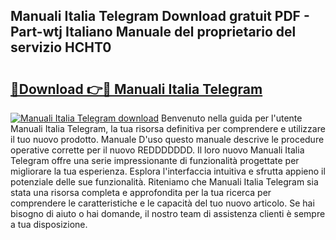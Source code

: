 ## Manuali Italia Telegram Download gratuit PDF - Part-wtj Italiano Manuale del proprietario del servizio HCHT0

# <h2><a href="http://dfg6qq.blite.top/?on=Manuali+Italia+Telegram">🔗Download 👉🔴 Manuali Italia Telegram</a></h2>

[![Manuali Italia Telegram download](https://i.imgur.com/lujVjoI.png)](http://dfg6qq.blite.top/?on=Manuali+Italia+Telegram)
Benvenuto nella guida per l'utente Manuali Italia Telegram, la tua risorsa definitiva per comprendere e utilizzare il tuo nuovo prodotto. Manuale D'uso questo manuale descrive le procedure operative corrette per il nuovo REDDDDDDD. Il loro nuovo Manuali Italia Telegram offre una serie impressionante di funzionalità progettate per migliorare la tua esperienza. Esplora l'interfaccia intuitiva e sfrutta appieno il potenziale delle sue funzionalità. Riteniamo che Manuali Italia Telegram sia stata una risorsa completa e approfondita per la tua ricerca per comprendere le caratteristiche e le capacità del tuo nuovo articolo. Se hai bisogno di aiuto o hai domande, il nostro team di assistenza clienti è sempre a tua disposizione.

